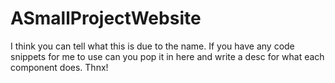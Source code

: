 # ASmallProjectWebsite
I think you can tell what this is due to the name. If you have any code snippets for me to use can you pop it in here and write a desc for what each component does. Thnx!

